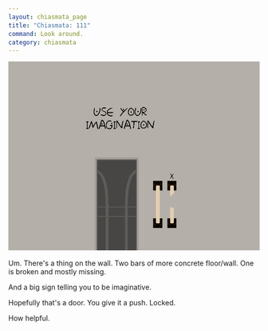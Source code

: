 ```yaml
---
layout: chiasmata_page
title: "Chiasmata: 111"
command: Look around.
category: chiasmata
---
```


![111](/chiasmata/images/narrative/110.png)


Um. There's a thing on the wall. Two bars of more concrete floor/wall. One is broken and mostly missing.

And a big sign telling you to be imaginative.

Hopefully that's a door. You give it a push. Locked.

How helpful.